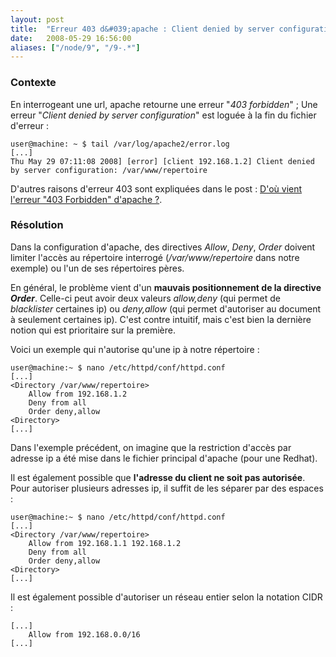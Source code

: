 ```yaml
---
layout: post
title:  "Erreur 403 d&#039;apache : Client denied by server configuration"
date:   2008-05-29 16:56:00
aliases: ["/node/9", "/9-.*"]
---
```

### Contexte

En interrogeant une url, apache retourne une erreur "*403 forbidden*" ;
 Une erreur "*Client denied by server configuration*" est loguée à la
fin du fichier d'erreur :

    user@machine: ~ $ tail /var/log/apache2/error.log
    [...]
    Thu May 29 07:11:08 2008] [error] [client 192.168.1.2] Client denied by server configuration: /var/www/repertoire

D'autres raisons d'erreur 403 sont expliquées dans le post :
 [D'où vient l'erreur "403 Forbidden" d'apache
?](/5-dou-vient-lerreur-403-forbidden-dapache).

### Résolution

Dans la configuration d'apache, des directives *Allow*, *Deny*, *Order*
doivent limiter l'accès au répertoire interrogé (*/var/www/repertoire*
dans notre exemple) ou l'un de ses répertoires pères.

En général, le problème vient d'un **mauvais positionnement de la
directive *Order***. Celle-ci peut avoir deux valeurs *allow,deny* (qui
permet de *blacklister* certaines ip) ou *deny,allow* (qui permet
d'autoriser au document à seulement certaines ip). C'est contre
intuitif, mais c'est bien la dernière notion qui est prioritaire sur la
première.

Voici un exemple qui n'autorise qu'une ip à notre répertoire :

    user@machine:~ $ nano /etc/httpd/conf/httpd.conf
    [...]
    <Directory /var/www/repertoire>
        Allow from 192.168.1.2
        Deny from all
        Order deny,allow
    <Directory>
    [...]

Dans l'exemple précédent, on imagine que la restriction d'accès par
adresse ip a été mise dans le fichier principal d'apache (pour une
Redhat).

Il est également possible que **l'adresse du client ne soit pas
autorisée**. Pour autoriser plusieurs adresses ip, il suffit de les
séparer par des espaces :

    user@machine:~ $ nano /etc/httpd/conf/httpd.conf
    [...]
    <Directory /var/www/repertoire>
        Allow from 192.168.1.1 192.168.1.2
        Deny from all
        Order deny,allow
    <Directory>
    [...]

Il est également possible d'autoriser un réseau entier selon la notation
CIDR :

    [...]
        Allow from 192.168.0.0/16
    [...]
